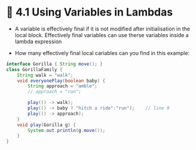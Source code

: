 <link href="../../styles.css" rel="stylesheet"></link>

# 🧠 4.1 Using Variables in Lambdas

* A variable is effectively final if it is not modified after initialisation in the local block. Effectively final variables can use therse variables inside a lambda expression

* How many effectively final local cariables can you find in this example:

```java
interface Gorilla { String move(); }
class GorillaFamily {
    String walk = "walk";
    void everyonePlay(boolean baby) {
        String approach = "amble";
        // approach = "run";

        play(() -> walk);
        play(() -> baby ? "hitch a ride":"run");    // line 9
        play(() -> approach);
    }
    void play(Gorilla g) {
        System.out.println(g.move());
    }
}
```
